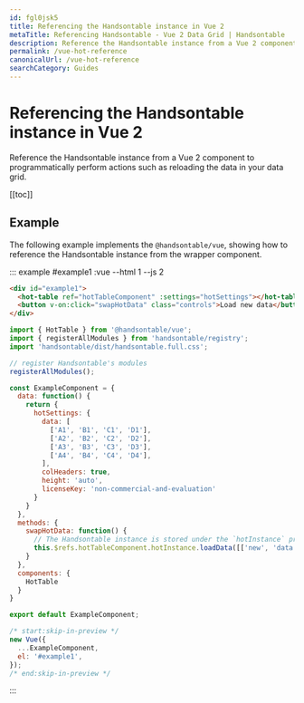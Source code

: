 ```yaml
---
id: fgl0jsk5
title: Referencing the Handsontable instance in Vue 2
metaTitle: Referencing Handsontable - Vue 2 Data Grid | Handsontable
description: Reference the Handsontable instance from a Vue 2 component to programmatically perform actions such as reloading the data in your data grid.
permalink: /vue-hot-reference
canonicalUrl: /vue-hot-reference
searchCategory: Guides
---
```


# Referencing the Handsontable instance in Vue 2

Reference the Handsontable instance from a Vue 2 component to programmatically perform actions such as reloading the data in your data grid.

[[toc]]

## Example

The following example implements the `@handsontable/vue`, showing how to reference the Handsontable instance from the wrapper component.

::: example #example1 :vue --html 1 --js 2

```html
<div id="example1">
  <hot-table ref="hotTableComponent" :settings="hotSettings"></hot-table><br/>
  <button v-on:click="swapHotData" class="controls">Load new data</button>
</div>
```
```js
import { HotTable } from '@handsontable/vue';
import { registerAllModules } from 'handsontable/registry';
import 'handsontable/dist/handsontable.full.css';

// register Handsontable's modules
registerAllModules();

const ExampleComponent = {
  data: function() {
    return {
      hotSettings: {
        data: [
          ['A1', 'B1', 'C1', 'D1'],
          ['A2', 'B2', 'C2', 'D2'],
          ['A3', 'B3', 'C3', 'D3'],
          ['A4', 'B4', 'C4', 'D4'],
        ],
        colHeaders: true,
        height: 'auto',
        licenseKey: 'non-commercial-and-evaluation'
      }
    }
  },
  methods: {
    swapHotData: function() {
      // The Handsontable instance is stored under the `hotInstance` property of the wrapper component.
      this.$refs.hotTableComponent.hotInstance.loadData([['new', 'data']]);
    }
  },
  components: {
    HotTable
  }
}

export default ExampleComponent;

/* start:skip-in-preview */
new Vue({
  ...ExampleComponent,
  el: '#example1',
});
/* end:skip-in-preview */
```

:::
